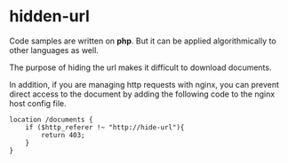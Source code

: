 # hidden-url

Code samples are written on **php**. But it can be applied algorithmically to other languages as well. 

The purpose of hiding the url makes it difficult to download documents.

In addition, if you are managing http requests with nginx, you can prevent direct access to the document by adding the following code to the nginx host config file.

``` NGINX
location /documents {
    if ($http_referer !~ "http://hide-url"){
        return 403;
    }
}
```
